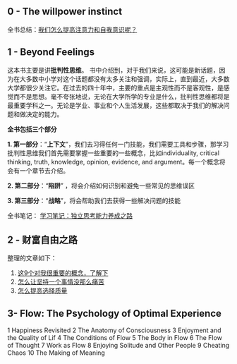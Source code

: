 ## 0 - The willpower instinct
 全书总结：[我们怎么提高注意力和自我意识呢？](https://mp.weixin.qq.com/s/d1Ik3Nv6f8tM2WP9oHY-hg)
 
## 1 - Beyond Feelings 
这本书主要是讲**批判性思维**。
书中介绍到，对于我们来说，这可能是新话题，因为在大多数中小学对这个话题都没有太多关注和强调，实际上，直到最近，大多数大学都很少关注它。在过去的四十年中，主要的重点是主观性而不是客观性，是感觉而不是思想。毫不夸张地说，无论在大学所学的专业是什么，批判性思维都将是最重要学科之一。无论是学业、事业和个人生活发展，这些都取决于我们的解决问题和做决定的能力。

**全书包括三个部分**

**1. 第一部分**：“**上下文**”，我们去习得任何一门技能，我们需要工具和步骤，那学习批判性思维我们首先需要掌握一些重要的一些概念，比如individuality, critical thinking, truth, knowledge, opinion, evidence, and argument。每一个概念将会有一个章节去介绍。

**2. 第二部分**：“**陷阱**” ，将会介绍如何识别和避免一些常见的思维误区

**3. 第三部分**：“**战略**”，将会帮助我们去获得一些解决问题的技能

全书笔记： [学习笔记：独立思考能力养成之路](https://mp.weixin.qq.com/s/ggoZ1s8-ObWIpt89m0TIeQ)

## 2 - 财富自由之路 
整理的文章如下：
1.  [这9个对我很重要的概念，了解下 ](https://mp.weixin.qq.com/s/bMCxp4K-XIiclLZPW_6OEA)
2. [怎么让坚持一个事情没那么痛苦](https://mp.weixin.qq.com/s/h2lyrmnZgV-bYD9K7az1DQ)
3.  [怎么提高选择质量](https://mp.weixin.qq.com/s/We_26rWICeWGk3I25nmhZA)

## 3- Flow: The Psychology of Optimal Experience
1 Happiness Revisited
2 The Anatomy of Consciousness
3 Enjoyment and the Quality of Lif
4 The Conditions of Flow
5 The Body in Flow
6 The Flow of Thought
7 Work as Flow
8 Enjoying Solitude and Other People
9 Cheating Chaos 
10 The Making of Meaning 
